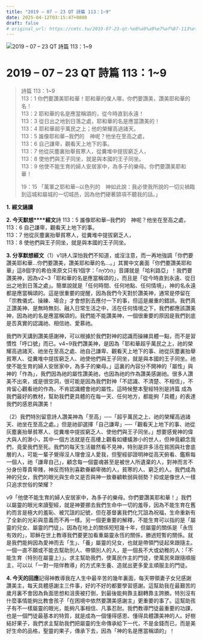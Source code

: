 ```yaml
---
title: "2019 – 07 – 23 QT 詩篇 113：1~9"
date: 2025-04-12T03:15:47+0800
draft: false
# original_url: https://cmtc.tw/2019-07-23-qt-%e8%a9%a9%e7%af%87-113%ef%bc%9a19
---
```


![2019 – 07 – 23 QT 詩篇 113：1~9](/images/qt.jpg   "2019 – 07 – 23 QT 詩篇 113：1~9")

# 2019 – 07 – 23 QT 詩篇 113：1~9

> 詩篇 113：1~9  
> 113：1 你們要讚美耶和華！耶和華的僕人哪，你們要讚美，讚美耶和華的名！  
> 113：2 耶和華的名是應當稱頌的，從今時直到永遠！  
> 113：3 從日出之地到日落之處，耶和華的名是應當讚美的！  
> 113：4 耶和華超乎萬民之上；他的榮耀高過諸天。  
> 113：5 誰像耶和華─我們的　神呢？他坐在至高之處，  
> 113：6 自己謙卑，觀看天上地下的事。  
> 113：7 他從灰塵裏抬舉貧寒人，從糞堆中提拔窮乏人，  
> 113：8 使他們與王子同坐，就是與本國的王子同坐。  
> 113：9 他使不能生育的婦人安居家中，為多子的樂母。你們要讚美耶和華！
>
> 19：15 「萬軍之耶和華─以色列的　神如此說：我必使我所說的一切災禍臨到這城和屬城的一切城邑，因為他們硬著頸項不聽我的話。」

**1.** **經文誦讀**

**2. 今天默想****經文**詩 113：5 誰像耶和華─我們的　神呢？他坐在至高之處，  
113：6 自己謙卑，觀看天上地下的事。  
113：7 他從灰塵裏抬舉貧寒人，從糞堆中提拔窮乏人，  
113：8 使他們與王子同坐，就是與本國的王子同坐。

**3. 分享默想經文**（1）v1詩人深怕我們不知道，或沒注意，而一再地強調「你們要讚美耶和華…你們要讚美，讚美耶和華的名…。」其實中文裏面「你們要讚美耶和華」這8個字的希伯來原文只有1個字：「הַלְלוּיָהּ‎」音譯就是「哈利路亞」！我們要讚美神，因為v2~3「耶和華的名是應當稱頌的」，而且是「從今時直到永遠、從日出之地到日落之處」。簡單說就是「任何時間、任何地點、任何情境」，神的名永遠都是應當稱頌的。這是很重要的提醒，因為我們今天對於讚美神，通常是停留在「宗教儀式、操練、場合」才會想到去應付一下的事，但這是嚴重的錯誤。我們真正讚美神、是無時無刻、融入日常生活之中，活在任何情境之下，我們都應該讚美神，因為祂的名是應當稱頌的。我們能不能讚美神，一個很重要的原因是我們到底是否真實的認識祂、相信祂、愛慕祂。

我們昨天講到讚美感謝神，可以根據於我們對神的認識而操練具體一點，而不是習慣性「呼口號」而已。v4~9我們讚美神，是因為「耶和華超乎萬民之上，祂的榮耀高過諸天、祂坐在至高之處、祂自己謙卑、觀看天上地下的事、祂從灰塵裏抬舉貧寒人、從糞堆中提拔窮乏人、祂使他們與王子同坐，就是與本國的王子同坐。祂使不能生育的婦人安居家中，為多子的樂母。」這裏的內容分不開神的「屬性」與神的「作為」，我們因為祂的屬性讚美祂，也因為祂的作為讚美感謝祂。很多人讚美不出來，或是很空洞，很可能是因為我們對神「不認識、不清楚、不相信」，不肯留心觀看祂的作為，不肯認識體會祂的屬性。這時候整本聖經特別是詩篇 成為我們最好的教材，幫助我們更具體的在每一天、任何地方，都能夠「具體」的表達我們的感恩與讚美！

（2）我們特別留意詩人讚美神為「至高」──「超乎萬民之上、祂的榮耀高過諸天、祂坐在至高之處。」但是祂卻選擇「自己謙卑」──「觀看天上地下的事、祂從灰塵裏抬舉貧寒人、從糞堆中提拔窮乏人、使他們與王子同坐。」想要感覺神的偉大與人的渺小，其中一個方法就是在高樓上觀看如螻蟻渺小的世人，但神竟顧念我們，竟愛我們至死。我們的每天生活雖然看不見神，特別是許多活在貧困與社會底層的人，可能一輩子覺得沒人理會沒人愛我，但聖經卻證明神從高天俯看、鑑察每一個人，祂「謙卑自己」，顧念每一個靈魂甚至是被世人所遺棄的人，對神而言不分身份尊貴卑賤，神反而特別喜歡眷顧卑微的人，貧寒的人、窮乏的人。我們成為神的兒女，我們的眼光與生命又是否與神一致眷顧軟弱與弱勢？抑或是像世人一樣只追求世俗的榮耀？

v9「他使不能生育的婦人安居家中，為多子的樂母。你們要讚美耶和華！」我們以屬靈的眼光來讀聖經，就是神要挪去我們生命中一切的羞辱，因為不能生育在舊約而言是極大的羞恥、被咒詛的記號，但在基督裏我們化咒詛為祝福，生命重新有了全新的光彩與意義而不再一樣。另一個更重要的解釋，不能生育可以指的是「屬靈的兒女、屬靈的門徒」。因為在地上的關係短短幾十年，但屬靈的關係是「永恆有效的」，耶穌在世上教導我們要更加看重屬靈永恆的關係，勝過短暫的關係。就是我們能夠因為愛神而去「生」、「養」屬靈的兒女，也就是帶領門徒起來跟隨主。一個一直不願或不能去幫助別人、帶領別人的人，是一個長不大或幼稚的人：「不能生育（特別在屬靈上）」。求主幫助我們，使萬民作主的門徒，使萬民來跟隨順服主，可以以「一對一陪伴教導」的方式來生養、造就出更多愛主順服主的門徒。

**4. 今天的回應**記得神教導我在人生中最辛苦的幾年裏面，每天帶領妻子女兒感謝讚美主，每天具體感謝主三件事，好的不好的都要學習感謝。這幫助我在最艱苦的歲月裏不會因為負面思想和沮喪被打倒，到最後能夠靠主翻轉靠主誇勝。特別沒有什麼事情能夠比教會孩子「在困境中依然要讚美感謝主」更重要的事了。這幫助孩子有不一樣屬靈的眼光，能夠凡事相信、凡事忍耐。我們教導門徒最重要的功課，也是一個門徒最基本的特質，就是成為一個懂得感恩、懂得具體讚美神的人。好樹結好果子，我們求主幫助我們把屬靈的生命傳承給下一代，不是金錢而已，而是美好生命的品格，聖靈的果子，傳承下去，因為「神的名是應當稱頌的」！
